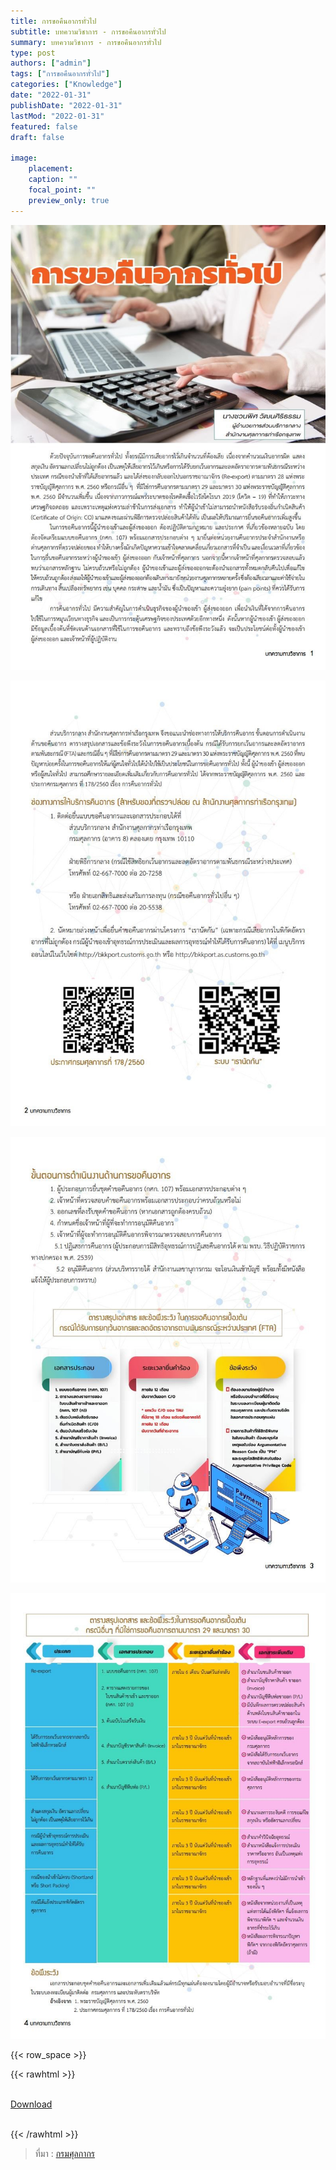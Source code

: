 ```yaml
---
title: การขอคืนอากรทั่วไป
subtitle: บทความวิชาการ - การขอคืนอากรทั่วไป
summary: บทความวิชาการ - การขอคืนอากรทั่วไป
type: post
authors: ["admin"]
tags: ["การขอคืนอากรทั่วไป"]
categories: ["Knowledge"]
date: "2022-01-31"
publishDate: "2022-01-31"
lastMod: "2022-01-31"
featured: false
draft: false

image:
    placement:
    caption: ""
    focal_point: ""
    preview_only: true
---
```


![](img/img-01.jpg)   

![](img/img-02.jpg)     

![](img/img-03.jpg)       

![](img/img-04.jpg)  


{{< row_space >}}




{{< rawhtml >}}
<br>

<br>
<div class="article-tags">
<a class="badge badge-danger" href="./docs.pdf" target="_blank" id="download_files_new">Download</a>

</div>
<br>

{{< /rawhtml >}}

> ที่มา : [กรมศุลกากร](https://www.customs.go.th/cont_strc_simple_with_date.php?current_id=142329324146505f49464b49464b4c)
